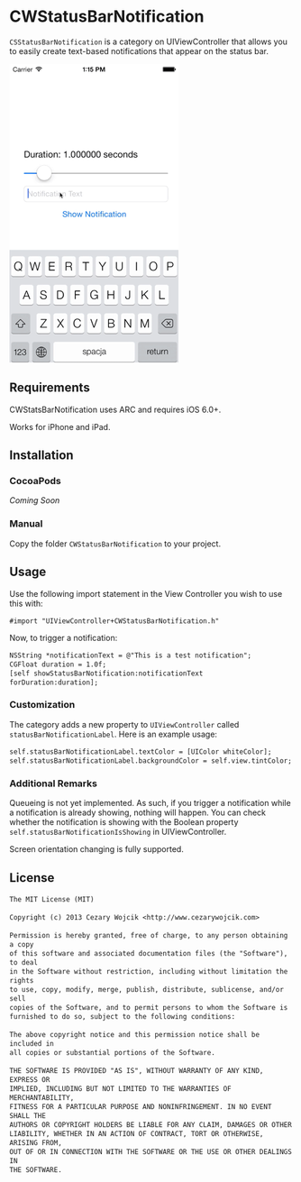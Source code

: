 # CWStatusBarNotification

`CSStatusBarNotification` is a category on UIViewController that allows you to easily create text-based notifications that appear on the status bar.

![screenshot](demo.gif)

## Requirements

CWStatsBarNotification uses ARC and requires iOS 6.0+.

Works for iPhone and iPad.

## Installation

### CocoaPods

*Coming Soon*

### Manual

Copy the folder `CWStatusBarNotification` to your project.

## Usage

Use the following import statement in the View Controller you wish to use this with:

    #import "UIViewController+CWStatusBarNotification.h"

Now, to trigger a notification:

    NSString *notificationText = @"This is a test notification";
    CGFloat duration = 1.0f;
    [self showStatusBarNotification:notificationText forDuration:duration];

### Customization

The category adds a new property to `UIViewController` called `statusBarNotificationLabel`. Here is an example usage:

    self.statusBarNotificationLabel.textColor = [UIColor whiteColor];
    self.statusBarNotificationLabel.backgroundColor = self.view.tintColor;

### Additional Remarks

Queueing is not yet implemented. As such, if you trigger a notification while a notification is already showing, nothing will happen. You can check whether the notification is showing with the Boolean property `self.statusBarNotificationIsShowing` in UIViewController.

Screen orientation changing is fully supported.

## License

    The MIT License (MIT)

    Copyright (c) 2013 Cezary Wojcik <http://www.cezarywojcik.com>

    Permission is hereby granted, free of charge, to any person obtaining a copy
    of this software and associated documentation files (the "Software"), to deal
    in the Software without restriction, including without limitation the rights
    to use, copy, modify, merge, publish, distribute, sublicense, and/or sell
    copies of the Software, and to permit persons to whom the Software is
    furnished to do so, subject to the following conditions:

    The above copyright notice and this permission notice shall be included in
    all copies or substantial portions of the Software.

    THE SOFTWARE IS PROVIDED "AS IS", WITHOUT WARRANTY OF ANY KIND, EXPRESS OR
    IMPLIED, INCLUDING BUT NOT LIMITED TO THE WARRANTIES OF MERCHANTABILITY,
    FITNESS FOR A PARTICULAR PURPOSE AND NONINFRINGEMENT. IN NO EVENT SHALL THE
    AUTHORS OR COPYRIGHT HOLDERS BE LIABLE FOR ANY CLAIM, DAMAGES OR OTHER
    LIABILITY, WHETHER IN AN ACTION OF CONTRACT, TORT OR OTHERWISE, ARISING FROM,
    OUT OF OR IN CONNECTION WITH THE SOFTWARE OR THE USE OR OTHER DEALINGS IN
    THE SOFTWARE.
